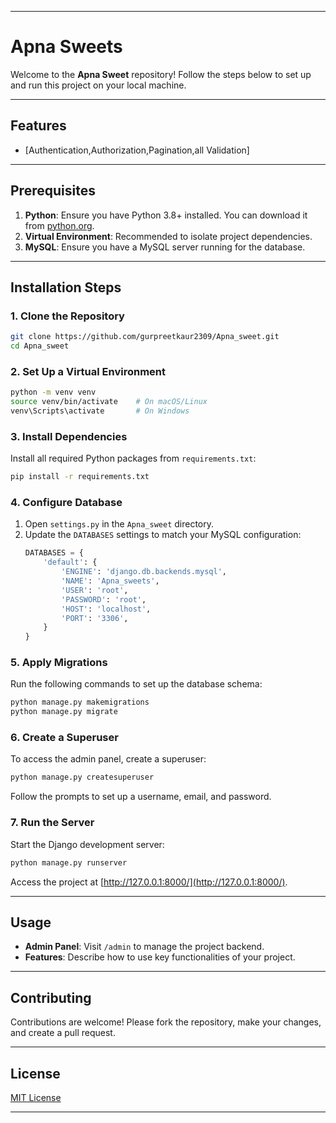 

---

# Apna Sweets

Welcome to the **Apna Sweet** repository! Follow the steps below to set up and run this project on your local machine.

---

## Features
- [Authentication,Authorization,Pagination,all Validation]

---

## Prerequisites

1. **Python**: Ensure you have Python 3.8+ installed. You can download it from [python.org](https://www.python.org/).
2. **Virtual Environment**: Recommended to isolate project dependencies.
3. **MySQL**: Ensure you have a MySQL server running for the database.

---

## Installation Steps

### 1. Clone the Repository
```bash
git clone https://github.com/gurpreetkaur2309/Apna_sweet.git
cd Apna_sweet
```

### 2. Set Up a Virtual Environment
```bash
python -m venv venv
source venv/bin/activate    # On macOS/Linux
venv\Scripts\activate       # On Windows
```

### 3. Install Dependencies
Install all required Python packages from `requirements.txt`:
```bash
pip install -r requirements.txt
```

### 4. Configure Database
1. Open `settings.py` in the `Apna_sweet` directory.
2. Update the `DATABASES` settings to match your MySQL configuration:
   ```python
   DATABASES = {
       'default': {
           'ENGINE': 'django.db.backends.mysql',
           'NAME': 'Apna_sweets',
           'USER': 'root',
           'PASSWORD': 'root',
           'HOST': 'localhost',
           'PORT': '3306',
       }
   }
   ```

### 5. Apply Migrations
Run the following commands to set up the database schema:
```bash
python manage.py makemigrations
python manage.py migrate
```

### 6. Create a Superuser
To access the admin panel, create a superuser:
```bash
python manage.py createsuperuser
```
Follow the prompts to set up a username, email, and password.

### 7. Run the Server
Start the Django development server:
```bash
python manage.py runserver
```

Access the project at [http://127.0.0.1:8000/](http://127.0.0.1:8000/).

---

## Usage

- **Admin Panel**: Visit `/admin` to manage the project backend.
- **Features**: Describe how to use key functionalities of your project.

---

## Contributing

Contributions are welcome! Please fork the repository, make your changes, and create a pull request.

---

## License

[MIT License](LICENSE)

---
